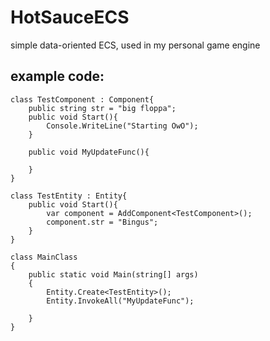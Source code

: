 # HotSauceECS
simple data-oriented ECS, used in my personal game engine

## example code:


	class TestComponent : Component{
		public string str = "big floppa";
		public void Start(){
			Console.WriteLine("Starting OwO");
		}

		public void MyUpdateFunc(){

		}
	}

	class TestEntity : Entity{
		public void Start(){
			var component = AddComponent<TestComponent>();
			component.str = "Bingus";
		}
	}

	class MainClass
	{
		public static void Main(string[] args)
		{
			Entity.Create<TestEntity>();
			Entity.InvokeAll("MyUpdateFunc");

		}
	} 

